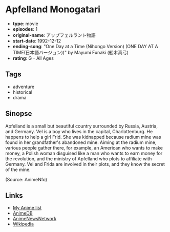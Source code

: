# Apfelland Monogatari

-   **type**: movie
-   **episodes**: 1
-   **original-name**: アップフェルラント物語
-   **start-date**: 1992-12-12
-   **ending-song**: "One Day at a Time (Nihongo Version) (ONE DAY AT A TIME(日本語バージョン))" by Mayumi Funaki (舩木真弓)
-   **rating**: G - All Ages

## Tags

-   adventure
-   historical
-   drama

## Sinopse

Apfelland is a small but beautiful country surrounded by Russia, Austria, and Germany. Vel is a boy who lives in the capital, Charlottenburg. He happens to help a girl Frid. She was kidnapped because radium mine was found in her grandfather's abandoned mine. Aiming at the radium mine, various people gather there, for example, an American who wants to make money, a Polish woman disguised like a man who wants to earn money for the revolution, and the ministry of Apfelland who plots to affiliate with Germany. Vel and Frida are involved in their plots, and they know the secret of the mine.

(Source: AnimeNfo)

## Links

-   [My Anime list](https://myanimelist.net/anime/5673/Apfelland_Monogatari)
-   [AnimeDB](http://anidb.info/perl-bin/animedb.pl?show=anime&aid=3416)
-   [AnimeNewsNetwork](http://www.animenewsnetwork.com/encyclopedia/anime.php?id=2311)
-   [Wikipedia](http://ja.wikipedia.org/wiki/%E3%82%A2%E3%83%83%E3%83%97%E3%83%95%E3%82%A7%E3%83%AB%E3%83%A9%E3%83%B3%E3%83%88%E7%89%A9%E8%AA%9E)

